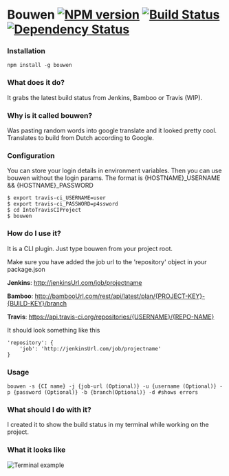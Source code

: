 # Bouwen [![NPM version][npm-image]][npm-url] [![Build Status][travis-image]][travis-url] [![Dependency Status][depstat-image]][depstat-url]

### Installation
```
npm install -g bouwen
```
### What does it do?
It grabs the latest build status from Jenkins, Bamboo or Travis (WIP).
### Why is it called bouwen?
Was pasting random words into google translate and it looked pretty cool. Translates to build from Dutch according to Google.
### Configuration
You can store your login details in environment variables. Then you can use bouwen without the login params.
The format is {HOSTNAME}_USERNAME && {HOSTNAME}_PASSWORD
```shell
$ export travis-ci_USERNAME=user
$ export travis-ci_PASSWORD=p4ssword
$ cd IntoTravisCIProject
$ bouwen
```
### How do I use it?
It is a CLI plugin. Just type bouwen from your project root.

Make sure you have added the job url to the 'repository' object in your package.json

__Jenkins__: http://jenkinsUrl.com/job/projectname

__Bamboo__: http://bambooUrl.com/rest/api/latest/plan/{PROJECT-KEY}-{BUILD-KEY}/branch

__Travis__: https://api.travis-ci.org/repositories/{USERNAME}/{REPO-NAME}

It should look something like this
```
'repository': {
    'job': 'http://jenkinsUrl.com/job/projectname'
}
```
### Usage
```
bouwen -s {CI name} -j {job-url (Optional)} -u {username (Optional)} -p {password (Optional)} -b {branch(Optional)} -d #shows errors
```
### What should I do with it?
I created it to show the build status in my terminal while working on the project.

### What it looks like
![Terminal example](https://dl.dropboxusercontent.com/u/92547641/bash-build.png)

[npm-url]: https://npmjs.org/package/bouwen
[npm-image]: https://badge.fury.io/js/bouwen.png

[travis-url]: http://travis-ci.org/charliedowler/bouwen
[travis-image]: https://secure.travis-ci.org/charliedowler/bouwen.png?branch=master

[depstat-url]: https://david-dm.org/charliedowler/bouwen
[depstat-image]: https://david-dm.org/charliedowler/bouwen.png